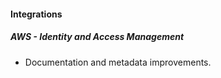 
#### Integrations

##### AWS - Identity and Access Management

- Documentation and metadata improvements.
